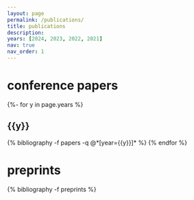 ```yaml
---
layout: page
permalink: /publications/
title: publications
description: 
years: [2024, 2023, 2022, 2021]
nav: true
nav_order: 1
---
```

<!-- _pages/publications.md -->
<div class="publications">
<h1>conference papers</h1>
{%- for y in page.years %}
  <h2 class="year">{{y}}</h2>
  {% bibliography -f papers -q @*[year={{y}}]* %}
{% endfor %}


<h1>preprints</h1>

{% bibliography -f preprints %}
</div>
